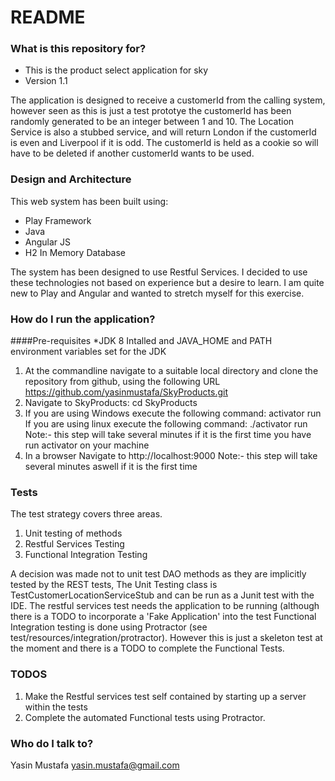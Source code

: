 # README #


### What is this repository for? ###
* This is the product select application for sky
* Version 1.1

The application is designed to receive a customerId from the calling system, however seen as this is just a test prototye the customerId has been randomly generated to be an integer between 1 and 10.
The Location Service is also a stubbed service, and will return London if the customerId is even and Liverpool if it is odd.
The customerId is held as a cookie so will have to be deleted if another customerId wants to be used.

### Design and Architecture ###
This web system has been built using:
* Play Framework
* Java
* Angular JS
* H2 In Memory Database

The system has been designed to use Restful Services. I decided to use these technologies not based on experience but a desire to learn. I am quite new to Play and Angular and wanted to stretch myself for this exercise.


### How do I run the application? ###
####Pre-requisites
*JDK 8 Intalled and JAVA_HOME and PATH environment variables set for the JDK

1. At the commandline navigate to a suitable local directory and clone the repository from github, using the following URL
  https://github.com/yasinmustafa/SkyProducts.git
2. Navigate to SkyProducts: cd SkyProducts
3. If you are using Windows execute the following command: activator run
   If you are using linux execute the following command: ./activator run
   Note:- this step will take several minutes if it is the first time you have run activator on your machine
4. In a browser Navigate to http://localhost:9000
  Note:- this step will take several minutes aswell if it is the first time

### Tests ###
The test strategy covers three areas.
1. Unit testing of methods
2. Restful Services Testing
3. Functional Integration Testing

A decision was made not to unit test DAO methods as they are implicitly tested by the REST tests,
The Unit Testing class is TestCustomerLocationServiceStub and can be run as a Junit test with the IDE.
The restful services test needs the application to be running (although there is a TODO to incorporate a 'Fake Application' into the test
Functional Integration testing is done using Protractor (see test/resources/integration/protractor). However this is just a skeleton test at the moment and there is a TODO to complete the Functional Tests.

### TODOS ###
1. Make the Restful services test self contained by starting up a server within the tests
2. Complete the automated Functional tests using Protractor.


### Who do I talk to? ###

Yasin Mustafa
yasin.mustafa@gmail.com
